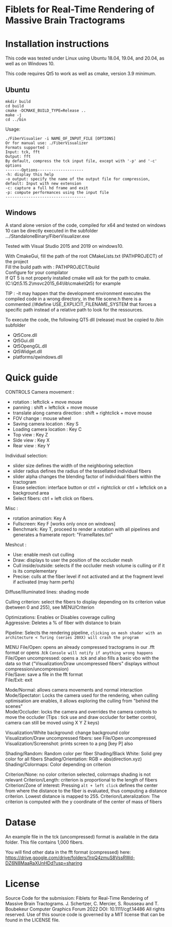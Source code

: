 # Fiblets for Real-Time Rendering of Massive Brain Tractograms

# Installation instructions

This code was tested under Linux using Ubuntu 18.04, 19.04, and 20.04, as well as on Windows 10.

This code requires Qt5 to work as well as cmake, version 3.9 minimum.

## Ubuntu

```
mkdir build
cd build
cmake -DCMAKE_BUILD_TYPE=Release ..
make -j
cd ../bin
```

Usage:
```
./FiberVisualier -i NAME_OF_INPUT_FILE [OPTIONS]
Or for manual use: ./FiberVisualizer
Formats supported :
Input: tck, fft
Output: fft
By default, compress the tck input file, except with '-p' and '-c' options
-------Options--------------------
-h: display this help
-o output: specify the name of the output file for compression, default: Input with new extension
-c: capture a full hd frame and exit
-p: compute performances using the input file
-----------------------------------
```

## Windows
A stand alone version of the code, compiled for x64 and tested on windows 10 can be directly executed in the subfolder 
.../StandaloneBinary/FiberVisualizer.exe

Tested with Visual Studio 2015 and 2019 on windows10.

With CmakeGui, fill the path of the root CMakeLists.txt (PATHPROJECT) of the project<br>
Fill the build path with : PATHPROJECT/build <br>
Configure for your compilator<br>
If QT 5 is not properly installed cmake will ask for the path to cmake.
(C:\Qt\5.15.2\msvc2015_64\lib\cmake\Qt5) for example

TIP : -it may happen that the development environment executes the compiled code in a wrong directory, 
in the file scene.h there is a commented //#define USE_EXPLICIT_FILENAME_SYSTEM that forces a specific path instead of
a relative path to look for the ressources.

To execute the code, the following QT5 dll (release) must be copied to /bin subfolder
- Qt5Core.dll
- Qt5Gui.dll
- Qt5OpengGL.dll
- Qt5Widget.dll
- platforms/qwindows.dll

# Quick guide

CONTROLS
Camera movement : 
- rotation : leftclick + move mouse
- panning : shift + leftclick + move mouse
- translate along camera direction : shift + rightclick + move mouse
- FOV change : mouse wheel
- Saving camera location : Key S
- Loading camera location : Key C
- Top view : Key Z
- Side view : Key X
- Rear view : Key Y

Individual selection: 
- slider size defines the width of the neighboring selection
- slider radius defines the radius of the tessellated individual fibers
- slider alpha changes the blending factor of individual fibers within the tractogram
- Erase selection: interface button or ctrl + rightclick or ctrl + leftclick on a background area
- Select fibers: ctrl + left click on fibers.

Misc :
- rotation animation: Key A
- Fullscreen: Key F [works only once on windows]
- Benchmark: Key T, proceed to render a rotation with all pipelines and generates a framerate report: "FrameRates.txt"


Meshcut : 
- Use: enable mesh cut culling
- Draw: displays to user the position of the occluder mesh
- Cull inside/outside: selects if the occluder mesh volume is culling or if it is its complementary
- Precise: culls at the fiber level if not activated and at the fragment level if activated (may harm perfs) 

Diffuse/Illuminated lines: shading mode<br>

Culling criterion: select the fibers to display depending on its criterion value (between 0 and 255), see MENU/Criterion

Optimizations: Enables or Disables coverage culling<br>
Aggressive: Deletes a % of fiber with distance to brain

Pipeline: Selects the rendering pipeline, ```clicking on mesh shader with an architecture < Turing (series 20XX) will crash the program```


MENU
File/Open: opens an already compressed tractograms in our .fft format or opens .tck
```Console will notify if anything wrong happens```<br>
File/Open uncompressed: opens a .tck and also fills a basic vbo with the data so that ("Visualization/Draw uncompressed fibers" displays without compression/uncompression)<br>
File/Save: save a file in the fft format<br>
File/Exit: exit<br>

Mode/Normal: allows camera movements and normal interaction<br>
Mode/Spectator: Locks the camera used for the rendering, when culling optimisation are enables, it allows exploring the culling from "behind the scenes"<br>
Mode/Occluder: locks the camera and overrides the camera controls to move the occluder (Tips : tick use and draw occluder  for better control, camera can still be moved using X Y Z keys)<br>

Visualization/White background: change background color<br>
Visualization/Draw uncompressed fibers: see File/Open uncompressed<br>
Visualization/Screenshot: prints screen to a png [key P] also<br>

Shading/Random: Random color per fiber
Shading/Black White: Solid grey color for all fibers
Shading/Orientation: RGB = abs(direction.xyz)
Shading/Colormaps: Color depending on criterion

Criterion/None: no color criterion selected, colormaps shading is not relevant
Criterion/Length: criterion is proportional to the length of fibers
Criterion/Zone of interest: Pressing ```alt + left click``` defines the center from where the distance to the fiber is evaluated, thus computing a distance criterion. Lowest distance is mapped to 255.
Criterion/Lateralization: The criterion is computed with the y coordinate of the center of mass of fibers

# Datase

An example file in the tck (uncompressed) format is available in the data folder.
This file contains 1,000 fibers.

You will find other data in the fft format (compressed) here:
https://drive.google.com/drive/folders/1rpQ4zmuS8VssRWd-DZ6N8MaaRaXUnHDd?usp=sharing



# License

Source Code for the submission:
   Fiblets for Real-Time Rendering of Massive Brain Tractograms.
   J. Schertzer, C. Mercier, S. Rousseau and T. Boubekeur
   Computer Graphics Forum 2022
   DOI: 10.1111/cgf.14486
All rights reserved. Use of this source code is governed by a
MIT license that can be found in the LICENSE file.
